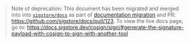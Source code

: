 > Note of deprecation: This document has been migrated and merged into into [`sigstore/docs`](https://github.com/sigstore/docs/blob/main/content/en/cosign/sign.md) as part of [documentation migration](https://github.com/sigstore/cosign/issues/822) and PR: https://github.com/sigstore/docs/pull/123. To view the live docs page, go to: https://docs.sigstore.dev/cosign/sign/#generate-the-signature-payload-with-cosign-to-sign-with-another-tool
